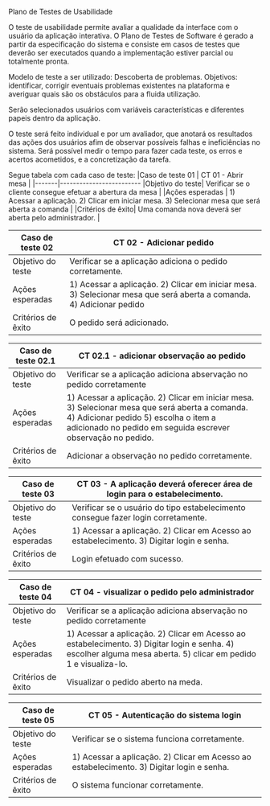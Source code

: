 Plano de Testes de Usabilidade

O teste de usabilidade permite avaliar a qualidade da interface com o usuário da aplicação interativa. O Plano de Testes de Software é gerado a partir da especificação do sistema e consiste em casos de testes que deverão ser executados quando a implementação estiver parcial ou totalmente pronta.

Modelo de teste a ser utilizado: Descoberta de problemas. Objetivos: identificar, corrigir eventuais problemas existentes na plataforma e averiguar quais são os obstáculos para a fluida utilização.  

Serão selecionados usuários com variáveis características e diferentes papeis dentro da aplicação. 

O teste será feito individual  e por um avaliador, que anotará os resultados das ações dos usuários afim de observar possíveis falhas e ineficiências no sistema. 
Será  possível medir o tempo para fazer cada teste, os erros e acertos acometidos, e a concretização da tarefa. 

Segue tabela com cada caso de teste:
|Caso de teste 01     | CT 01 - Abrir mesa |
|-------|-------------------------
|Objetivo do teste| Verificar se o cliente consegue efetuar a abertura da mesa  |
|Ações esperadas | 1) Acessar a aplicação. 2) Clicar em iniciar mesa. 3) Selecionar mesa que será aberta a comanda |
|Critérios de êxito| Uma comanda nova deverá ser aberta pelo administrador. |

|Caso de teste 02     | CT 02 - Adicionar pedido |
|-------|-------------------------
|Objetivo do teste| Verificar se a aplicação adiciona o pedido corretamente. |
|Ações esperadas | 1) Acessar a aplicação. 2) Clicar em iniciar mesa. 3) Selecionar mesa que será aberta a comanda. 4) Adicionar pedido |
|Critérios de êxito| O pedido será adicionado. |

|Caso de teste 02.1     | CT 02.1 - adicionar observação ao pedido |
|-------|-------------------------
|Objetivo do teste|  Verificar se a aplicação adiciona abservação no pedido corretamente |
|Ações esperadas | 1) Acessar a aplicação. 2) Clicar em iniciar mesa. 3) Selecionar mesa que será aberta a comanda. 4) Adicionar pedido 5) escolha o item a adicionado no pedido em seguida escrever observação no pedido. |
|Critérios de êxito| Adicionar a observação no pedido corretamente. |

|Caso de teste 03     | CT 03 -  A aplicação deverá oferecer área de login para o estabelecimento. |
|-------|-------------------------
|Objetivo do teste| Verificar se o usuário do tipo estabelecimento consegue fazer login corretamente. |
|Ações esperadas |	1) Acessar a aplicação.	2) Clicar em Acesso ao estabelecimento. 3) Digitar login e senha. |
|Critérios de êxito| Login efetuado com sucesso. |

|Caso de teste 04     | CT 04 - visualizar o pedido pelo administrador |
|-------|-------------------------
|Objetivo do teste|  Verificar se a aplicação adiciona abservação no pedido corretamente |
|Ações esperadas | 1) Acessar a aplicação. 2) Clicar em Acesso ao estabelecimento. 3) Digitar login e senha. 4) escolher alguma mesa aberta. 5) clicar em pedido 1 e visualiza-lo. |
|Critérios de êxito|Visualizar o pedido aberto na meda. |

|Caso de teste 05    | CT 05 - Autenticação do sistema login |
|-------|-------------------------
|Objetivo do teste|  Verificar se o sistema funciona corretamente. |
|Ações esperadas | 1) Acessar a aplicação. 2) Clicar em Acesso ao estabelecimento. 3) Digitar login e senha. |
|Critérios de êxito|O sistema funcionar corretamente. |







	



